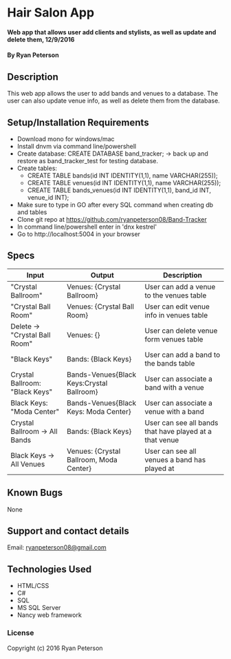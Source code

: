 # Hair Salon App

#### Web app that allows user add clients and stylists, as well as update and delete them, 12/9/2016

#### By Ryan Peterson

## Description

This web app allows the user to add bands and venues to a database.  The user can also update venue info, as well as delete them from the database.

## Setup/Installation Requirements

* Download mono for windows/mac
* Install dnvm via command line/powershell
* Create database: CREATE DATABASE band_tracker; -> back up and restore as band_tracker_test for testing database.
* Create tables:
  * CREATE TABLE bands(id INT IDENTITY(1,1), name VARCHAR(255));
  * CREATE TABLE venues(id INT IDENTITY(1,1), name VARCHAR(255));
  * CREATE TABLE bands_venues(id INT IDENTITY(1,1), band_id INT, venue_id INT);
* Make sure to type in GO after every SQL command when creating db and tables
* Clone git repo at https://github.com/ryanpeterson08/Band-Tracker
* In command line/powershell enter in 'dnx kestrel'
* Go to http://localhost:5004 in your browser


## Specs

| Input                          | Output                                    | Description                                             |
|--------------------------------|-------------------------------------------|---------------------------------------------------------|
| "Crystal Ballroom"             | Venues: {Crystal Ballroom}                | User can add a venue to the venues table                |
| "Crystal Ball Room"            | Venues: {Crystal Ball Room}               | User can edit venue info in venues table                |
| Delete ->  "Crystal Ball Room" | Venues: {}                                | User can delete venue form venues table                 |
| "Black Keys"                   | Bands: {Black Keys}                       | User can add a band to the bands table                  |
| Crystal Ballroom: "Black Keys" | Bands-Venues{Black Keys:Crystal Ballroom} | User can associate a band with a venue                  |
| Black Keys: "Moda Center"      | Bands-Venues{Black Keys: Moda Center}     | User can associate a venue with a band                  |
| Crystal Ballroom -> All Bands  | Bands: {Black Keys}                       | User can see all bands that have played at a that venue |
| Black Keys -> All Venues       | Venues: {Crystal Ballroom, Moda Center}   | User can see all venues a band has played at            |

## Known Bugs

None

## Support and contact details

Email: ryanpeterson08@gmail.com

## Technologies Used

* HTML/CSS
* C#
* SQL
* MS SQL Server
* Nancy web framework

### License

Copyright (c) 2016 Ryan Peterson
